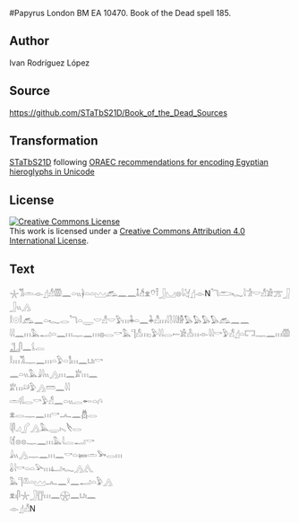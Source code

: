#Papyrus London BM EA 10470. Book of the Dead spell 185.

## Author 

Ivan Rodríguez López

## Source 

https://github.com/STaTbS21D/Book_of_the_Dead_Sources

## Transformation 

[STaTbS21D](https://statbs21d.github.io/) following [ORAEC recommendations for encoding Egyptian hieroglyphs in Unicode](https://github.com/oraec/recommendations-encoding-hieroglyphs)

## License 

<a rel="license" href="http://creativecommons.org/licenses/by/4.0/"><img alt="Creative Commons License" style="border-width:0" src="https://i.creativecommons.org/l/by/4.0/88x31.png" /></a><br />This work is licensed under a <a rel="license" href="http://creativecommons.org/licenses/by/4.0/">Creative Commons Attribution 4.0 International License</a>.

## Text 

<hiero><rubrum>𓇼𓀢𓏛</rubrum>𓁹𓊨𓀭𓏃𓈖𓏏𓏭𓋀𓏏𓏏𓈉𓃹𓈖𓈖𓄤𓀲𓁷𓄣𓍋𓃀𓈋𓊖<rubrum>𓇋𓋔</rubrum>𓊨𓁹N<rubrum>𓆓𓂧𓆑𓇋𓀞</rubrum>𓎟𓀭𓀀𓊄𓃀𓃀𓏭𓂻<br>
𓎛𓇳𓎛𓃹𓈖𓏏𓆑𓂋𓆓𓏏𓇾𓎟𓀭𓎟𓅱𓏥𓇓𓏏𓈖𓇓𓀯𓏥𓇋𓍘𓇋𓇋𓀛𓅃𓅃𓅃𓅃𓃹𓈖𓈖<br>
𓇋𓇋𓈖𓏥𓅓𓂝𓏏𓈖𓏥𓊃𓈖𓏥𓐍𓂋𓎡𓅓𓊹𓀭𓏥𓊪𓅱𓇋𓇋𓂋𓍿𓀀𓁐𓏥𓁹𓇋𓇋𓎡𓅱𓀭𓊨𓏏𓉐𓊃𓈖𓏥𓏃𓊻𓋴𓈖𓌰𓐛<br>
𓎛𓏥𓀢𓊃𓈖𓏥𓏏𓅱𓏏𓀾𓏥𓈖𓂓𓏤𓎡<br>
𓈖𓏏𓏭𓅓𓇍𓇋𓏭𓂻𓏥𓈖𓁨𓏥𓈖<br>
𓁨𓏥𓄖𓅱𓂻𓏠𓈖𓇋𓇋<br>
𓏛𓊧𓇋𓂋𓎡𓅱𓀭𓈖𓏏𓏭𓐛𓄡𓏏𓏤𓄹<br>
𓁷𓂋𓊃𓈖𓏥𓎡𓂜𓈖𓆣𓂋<br>
𓇋𓋴𓈎𓂾𓂻𓅓𓇾𓏤𓈅𓌸𓂋<br>
𓇋𓆴𓊖𓊖𓊃𓈖𓏥𓅓𓇋𓐛𓂝𓎡<br>
𓇍𓏭𓂻𓊃𓈖𓏥𓈖𓎡𓏏𓍃𓏛𓅨𓂋𓏥<br>
𓏇𓇋𓎡𓏏𓏏𓅪𓏥𓂞𓆑𓂻𓂽<br>
𓅓𓊹𓌨𓏏𓈉𓂜𓈖𓍲𓈖𓂝𓏏𓅱𓂻<br>
𓁷𓏤𓋴𓇼𓃀𓊀𓏥𓈖𓇽𓈖𓂓𓏤𓈖<br>
𓁹𓊨𓀭N<br></hiero>